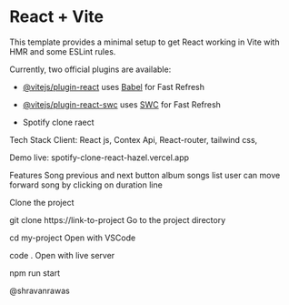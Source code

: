 # React + Vite

This template provides a minimal setup to get React working in Vite with HMR and some ESLint rules.

Currently, two official plugins are available:

- [@vitejs/plugin-react](https://github.com/vitejs/vite-plugin-react/blob/main/packages/plugin-react/README.md) uses [Babel](https://babeljs.io/) for Fast Refresh
- [@vitejs/plugin-react-swc](https://github.com/vitejs/vite-plugin-react-swc) uses [SWC](https://swc.rs/) for Fast Refresh
  
- Spotify clone raect

Tech Stack
Client: React js, Contex Api, React-router, tailwind css, 

Demo
live: spotify-clone-react-hazel.vercel.app


Features
Song previous and next button
album songs list 
user can move forward song by clicking on duration line  

Clone the project

  git clone https://link-to-project
Go to the project directory

  cd my-project
Open with VSCode

  code .
Open with live server

  npm run start
  
@shravanrawas
